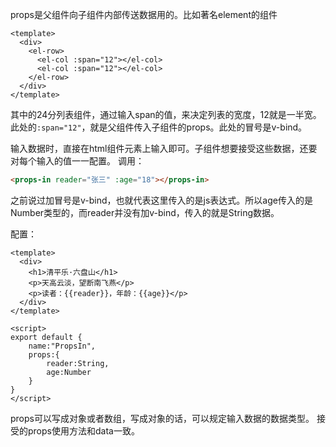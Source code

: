 props是父组件向子组件内部传送数据用的。比如著名element的组件
```vue
<template>
  <div>
  	<el-row>
  	  <el-col :span="12"></el-col>
  	  <el-col :span="12"></el-col>
  	</el-row>
  </div>
</template>
```
其中的24分列表组件，通过输入span的值，来决定列表的宽度，12就是一半宽。
此处的`:span="12"`，就是父组件传入子组件的props。此处的冒号是v-bind。

输入数据时，直接在html组件元素上输入即可。子组件想要接受这些数据，还要对每个输入的值一一配置。
调用：
```html
<props-in reader="张三" :age="18"></props-in>
```
之前说过加冒号是v-bind，也就代表这里传入的是js表达式。所以age传入的是Number类型的，而reader并没有加v-bind，传入的就是String数据。

配置：
```vue
<template>
  <div>
    <h1>清平乐·六盘山</h1>
    <p>天高云淡，望断南飞燕</p>
    <p>读者：{{reader}}，年龄：{{age}}</p>
  </div>
</template>

<script>
export default {
    name:"PropsIn",
    props:{
        reader:String,
        age:Number
    }
}
</script>
```
props可以写成对象或者数组，写成对象的话，可以规定输入数据的数据类型。
接受的props使用方法和data一致。